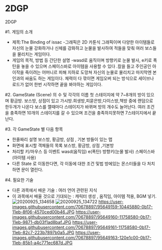 # 2DGP
2DGP

#1. 게임의 소개

- 제목:The Binding of issac
-그래픽은 2D 카툰식 그래픽이며 다양한 아이템들로 자신의 눈물 강화하거나 신체를 강화하고 눈물을 발사하여 적들을 맞춰 여러 보스들을 물리치는 게임이다.
- 게임의 목적, 방법 등 간단한 설명
-wasd로 움직이며 방향키로 눈물 발사, e키로 폭탄을 놓을 수 있으며 스페이스바로 아이템을 사용할 수 있다 .칼을 들고 주인공인 아이작을 죽이려는 어머니르 피해 지하로 도망쳐 
자신의 눈물로 물리치고 마지막엔 본인과의 싸움도 하는 게임이다. 체력이 다 깎이면 게임오버 되는 방식으로 세이브나 로드가 없어 한번 시작하면 끝을 봐야하는 게임이다.

#2. GameState (Scene) 의 수 및 각각의 이름
 첫 스테이지에 약 7~8개의 방이 있으며 황금방. 보스방, 상점이 있고 가시방.희생방,피묻은방,다이스방,책방 중에 랜덤으로 한두개가 나온다 보스를 깰때마다 스테이지가 바뀌며 방의 개수도 늘어난다. 여러 조건을 충족하면 10개의 스테이지를 갈 수 있으며 조건을 충족하지못하면 7스테이지에서 끝난다.

#3. 각 GameState 별 다음 항목
- 한줄짜리 설명
보스방, 황금방, 상점 , 기본 방들이 있는 맵
- 화면에 표시할 객체들의 목록
보스방, 황금방, 상점 ,기본방
- 처리할 키/마우스 등 이벤트
wasd(움직임) e(폭탄) 방향키(눈물 발사) 스페이스바 (아이템 사용)
- 다른 State 로 이동한다면, 각 이동에 대한 조건 및법
방에있는 몬스터들을 다 처치하면 문이 열린다.


#4. 필요한 기술
- 다른 과목에서 배운 기술  :
여러 언어 관련된 지식
- 이 과목에서 배울 것으로 기대되는 :
캐릭터 생성 , 움직임, 아이템 적용, BGM 넣기. 
![20200925_134658](https://user-images.githubusercontent.com/70678897/94227527-abdda280-ff35-11ea-9975-2be0f5d46b79.png)
![20200925_134722](https://user-images.githubusercontent.com/70678897/94227533-aed89300-ff35-11ea-8895-f8d4364c3ead.png)
https://user-images.githubusercontent.com/70678897/95649159-10445880-0b17-11eb-8f06-4570ced00b46.JPG
https://user-images.githubusercontent.com/70678897/95649160-11758580-0b17-11eb-9871-db03f1ad8baf.JPG
https://user-images.githubusercontent.com/70678897/95649161-11758580-0b17-11eb-82c7-223b7897b0a5.JPG
https://user-images.githubusercontent.com/70678897/95649163-120e1c00-0b17-11eb-85b1-a4c771ec687d.JPG
